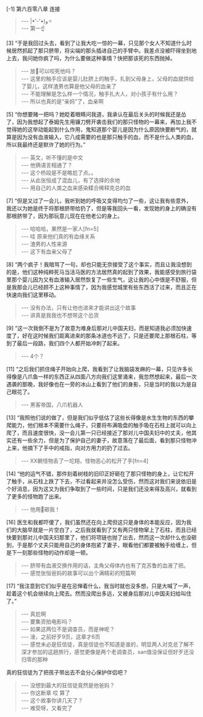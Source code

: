 
[-1] 第六百零八章 连接
>--- |•'-'•)و✧<br>
>--- 第一☝️<br>

[3] “于是我回过头去，看到了让我大吃一惊的一幕，只见那个女人不知道什么时候居然抓起了那只脐带，将尖端的那头插进自己的手臂中。我差点没被吓得坐到地上去，我问她你疯了吗，为什么要做这种事情？快把那该死的东西抛掉。
>--- 放🐶可以咬死他吗？<br>
>--- 这里的触手应该是婴儿肚脐上的触手，扎到父母身上，父母的血就供给了婴儿，这样渣男也算是他父母的血亲了<br>
>--- 不能理解是怎么样一个情况，触手扎大人，对小孩子有什么用？<br>
>--- 所以也真的是“亲妈”了，血亲啊<br>

[5] “你想要赌一把吗？她眨着眼睛问我道，我承认在最后关头的时候我还是怂了，因为我想起了泰姆先生用镰刀劈开袭击我们的那只怪物的一幕来，再加上我不觉得她的这举动能起到什么作用，鬼知道那个婴儿是因为什么原因快要断气的，就算是因为没有血液输入，它八成需要的也是那只触手的血，而不是什么人类的血，所以我最终还是默许了她的行为。”
>--- 英文，听不懂的是中文<br>
>--- 他俩语言相通了？<br>
>--- 这个桥段是不是略尬了点。。<br>
>--- 从此张恒成了混血儿，有了选择的余地<br>
>--- 用自己的人类之血来感染糅合稀释克总的血<br>

[7] “但是又过了一会儿，我听到她的呼吸又变得均匀了一些，这让我有些意外，我还以为她是终于将那根脐带给扔了，但是等我回头一看，发现她的身上的确没有那根脐带了，因为那玩意儿现在在他老公的身上。
>--- 哈哈哈，果然是一家人[fn=5]<br>
>--- 哇 原来他们真的有血缘关系<br>
>--- 渣男的人性来源<br>
>--- 这下有血亲父母了<br>

[8] “两个疯子！我暗骂了一句，却也只能无奈接受了这个事实，而且让我没想到的是，他们这种纯粹死马当活马医的方法居然真的起到了效果，我能感受到旅行袋里那个婴儿因为又有血液输入居然恢复了一些生气，这让我的心中很是不舒服，但是我那会儿已经顾不上这种事情了，因为我感觉城里有些东西活了过来，而且正在快速向我们这里移动。
>--- 没有办法，只有让他也进来才能讲出这个故事<br>
>--- 讲真是我我也不想带这个怂货<br>

[9] “这一次我倒不是为了故意为难身后那对儿中国夫妇，而是知道我必须加快速度了，好在这时候我们距离进来的那条冰道也不远了，只是还要爬上那根石柱，等到了最后一段路，我们四个人都开始冲刺了起来。
>--- 4个？<br>

[11] “之后我们抓住绳子开始向上爬，我看到了让我脑袋发麻的一幕，只见许多长得像是八爪鱼一样的东西正从四面八方向我们这里涌来，我忽然想起来，最后一次遇袭的那晚，我好像也在一旁的冰山上看到了他们的身影，只是当时的我以为是自己眼花了。
>--- 黑客帝国，八爪机器人<br>

[13] “我照他们说的做了，但是我们似乎低估了这些长得像是水生生物的东西的攀爬能力，他们根本不需要什么绳子，只要将布满吸盘的触手吸在石柱上就可以向上爬了，而且速度很快，没一会儿第一只已经接近了那对儿中国夫妇中的丈夫，他其实还有一些余力，但是为了保护自己的妻子，故意落在了最后面，看到那只怪物冲上来，他摘下了手中的戒指，向对方用力的扔了过去。
>--- XX朝怪物丢了一坨翔，怪物恶心的松开了手[fn=4]<br>

[14] “他的运气不错，那件刻着树枝的旧印正好砸在了那只怪物的身上，让它松开了触手，从石柱上跌了下去，不过看起来并没怎么受伤，然而这对我们来说依旧是个好消息，因为这又为我们争取到了一些时间，只是我们还没来得及高兴，就看到了更多的怪物跑了出来。
>--- 他用💩砸我！<br>

[16] 医生和我都吓傻了，我们虽然还在向上爬但这只是身体的本能反应，因为我们的大脑早就是一片空白了，之后我就看到了又有两只怪物窜上了石柱，而且已经快要到那对儿中国夫妇那里了，他们将项链也抛了出去，然而这一次却什么也没砸到，于是那个丈夫只能用自己的身体抱紧了妻子，眼看他们都要被触手给缠上，但是下一刻那些怪物的动作却是一顿。
>--- 脐带有血液交换作用的话，主角父母体内也有了克苏鲁的血液了把。<br>
>--- 感觉张恒爸妈的故事可以出个满精彩的短篇啊<br>

[17] “我注意到它们似乎是在忌惮着什么，我当时就也没多想，只是大喊了一声，趁着这个机会继续向上爬去。然而没爬出多远，又被身后那对儿中国夫妇给叫住了。”
>--- 真尬啊<br>
>--- 要集资拍电影吗？<br>
>--- 如果这两位不是调查员，而是神呢？<br>
>--- 淦，之前好歹9页，这章才6页<br>
>--- 感觉未必是狂信徒，真是信徒也不知道是谁的，明显两人对克总了解不深才参加的这趟旅行，感觉更像是两个老调查员，san值没保证但好歹还没归零的那种

真的狂信徒为了把孩子带出去不会分心保护伴侣吧？<br>
>--- 没想到最大的狂信徒竟然是他爸妈？<br>
>--- 你这断章  哎  算了<br>
>--- 这个故事你讲几天了？<br>
>--- 难受呀，又看完了<br>
